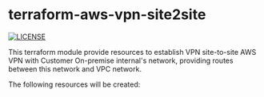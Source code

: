 # terraform-aws-vpn-site2site

[![LICENSE](https://img.shields.io/github/license/DNXLabs/terraform-aws-vpc-peering)](https://github.com/esdraslaroque/terraform-aws-vpn-site2site/blob/master/LICENSE)

This terraform module provide resources to establish VPN site-to-site AWS VPN with Customer On-premise internal's network, providing routes between this network and VPC network. 

The following resources will be created:


